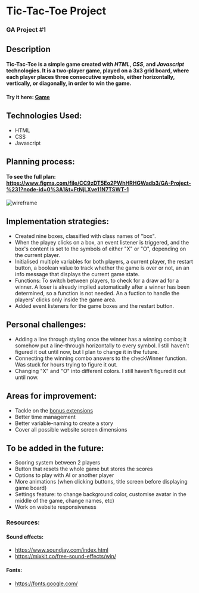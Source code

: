 # Tic-Tac-Toe Project
### GA Project #1

## Description
#### Tic-Tac-Toe is a simple game created with ***HTML***, ***CSS***, and ***Javascript*** technologies. It is a two-player game, played on a 3x3 grid board, where each player places three consecutive symbols, either horizontally, vertically, or diagonally, in order to win the game. 

#### Try it here: [Game](https://feiyifei07.github.io/tic-tac-toe2/)

## Technologies Used:
* HTML
* CSS
* Javascript

## Planning process:

#### To see the full plan: https://www.figma.com/file/CC9zDT5Eo2PWhHRHGWadb3/GA-Project-%231?node-id=0%3A1&t=FtNjLXve11N7TSWT-1

![wireframe](https://user-images.githubusercontent.com/118425964/221032768-443ffbc9-fb98-44fd-bdc0-1a6d8832daaa.png)

## Implementation strategies:
* Created nine boxes, classified with class names of "box".
* When the playey clicks on a box, an event listener is triggered, and the box's content is set to the symbols of either "X" or "O", depending on the current player.
* Initialised multiple variables for both players, a current player, the restart button, a boolean value to track whether the game is over or not, an an info message that displays the current game state. 
* Functions: To switch between players, to check for a draw ad for a winner. A loser is already implied automatically after a winner has been determined, so a function is not needed. An a fuction to handle the players' clicks only inside the game area.
* Added event listeners for the game boxes and the restart button. 

## Personal challenges:
* Adding a line through styling once the winner has a winning combo; it somehow put a line-through horizontally to every symbol. I still haven't figured it out until now, but I plan to change it in the future.
* Connecting the winning combo answers to the checkWinner function. Was stuck for hours trying to figure it out. 
* Changing "X" and "O" into different colors. I still haven't figured it out until now. 

## Areas for improvement:
* Tackle on the [bonus extensions](https://gist.github.com/epoch/4c95d30f97457b51e68c8a48727c6922#bonus-extensions)
* Better time management
* Better variable-naming to create a story
* Cover all possible website screen dimensions

## To be added in the future:
* Scoring system between 2 players
* Button that resets the whole game but stores the scores
* Options to play with AI or another player
* More animations (when clicking buttons, title screen before displaying game board)
* Settings feature: to change background color, customise avatar in the middle of the game, change names, etc)
* Work on website responsiveness

### Resources:
#### Sound effects:
* https://www.soundjay.com/index.html
* https://mixkit.co/free-sound-effects/win/
#### Fonts:
* https://fonts.google.com/
